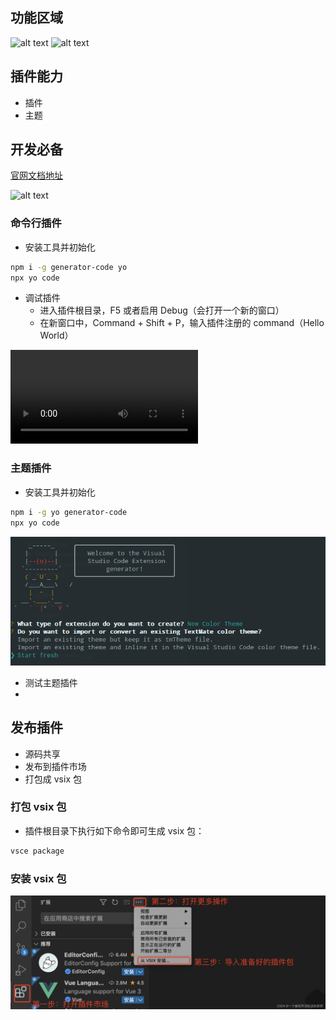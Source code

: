 <!-- ```xmind preview
./public/xmind/vscode插件.xmind
``` -->

## 功能区域

![alt text](img/vscode1.png)
![alt text](img/vscode2.png)

## 插件能力

- 插件
- 主题

## 开发必备

[官网文档地址](https://code.visualstudio.com/api/references/vscode-api)

![alt text](img/vscode3.png)

### 命令行插件

- 安装工具并初始化

```sh
npm i -g generator-code yo
npx yo code
```

- 调试插件
  - 进入插件根目录，F5 或者启用 Debug（会打开一个新的窗口）
  - 在新窗口中，Command + Shift + P，输入插件注册的 command（Hello World）

![视频](video/vscode1.mp4 ":include controls=true width=100%")

### 主题插件

- 安装工具并初始化

```sh
npm i -g yo generator-code
npx yo code
```

![alt text](img/vscode5.png)

- 测试主题插件
-

## 发布插件

- 源码共享
- 发布到插件市场
- 打包成 vsix 包

### 打包 vsix 包

- 插件根目录下执行如下命令即可生成 vsix 包：

```sh
vsce package
```

### 安装 vsix 包

![alt text](img/vscode4.png)
